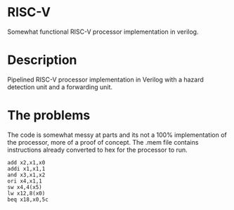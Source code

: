 # RISC-V
Somewhat functional RISC-V processor implementation in verilog.

# Description
Pipelined RISC-V processor implementation in Verilog with a hazard detection unit and a forwarding unit.

# The problems
The code is somewhat messy at parts and its not a 100% implementation of the processor, more of a proof of concept.
The .mem file contains instructions already converted to hex for the processor to run.

```
add x2,x1,x0
addi x1,x1,1
and x3,x1,x2
ori x4,x1,1 
sw x4,4(x5)
lw x12,8(x0)
beq	x18,x0,5c
```
